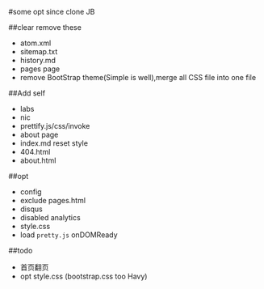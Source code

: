#some opt since clone JB 

##clear remove these 
- atom.xml 
- sitemap.txt
- history.md
- pages page
- remove BootStrap theme(Simple is well),merge all CSS file into one file

##Add self 
- labs
- nic
- prettify.js/css/invoke
- about page
- index.md reset style
- 404.html
- about.html

##opt
- config
- exclude pages.html
- disqus
- disabled analytics
- style.css
- load `pretty.js` onDOMReady

##todo
- 首页翻页
- opt style.css (bootstrap.css too Havy)
